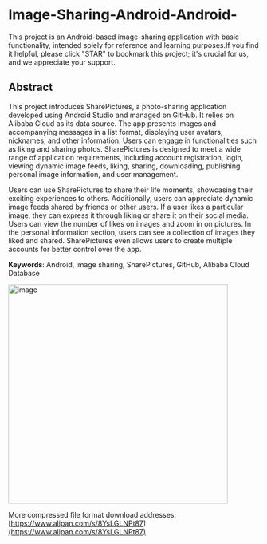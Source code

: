 # Image-Sharing-Android-Android-
This project is an Android-based image-sharing application with basic functionality, intended solely for reference and learning purposes.If you find it helpful, please click "STAR" to bookmark this project; it's crucial for us, and we appreciate your support.

## Abstract

This project introduces SharePictures, a photo-sharing application developed using Android Studio and managed on GitHub. It relies on Alibaba Cloud as its data source. The app presents images and accompanying messages in a list format, displaying user avatars, nicknames, and other information. Users can engage in functionalities such as liking and sharing photos. SharePictures is designed to meet a wide range of application requirements, including account registration, login, viewing dynamic image feeds, liking, sharing, downloading, publishing personal image information, and user management.

Users can use SharePictures to share their life moments, showcasing their exciting experiences to others. Additionally, users can appreciate dynamic image feeds shared by friends or other users. If a user likes a particular image, they can express it through liking or share it on their social media. Users can view the number of likes on images and zoom in on pictures. In the personal information section, users can see a collection of images they liked and shared. SharePictures even allows users to create multiple accounts for better control over the app.

**Keywords**: Android, image sharing, SharePictures, GitHub, Alibaba Cloud Database

<img width="440" alt="image" src="https://github.com/DrinkwangzaidiTaurus/Image-Sharing-Android-Android-/assets/88609563/cd1b24ae-4687-483e-9c0f-6033214b4736">

More compressed file format download addresses: [https://www.alipan.com/s/8YsLGLNPt87](https://www.alipan.com/s/8YsLGLNPt87)
